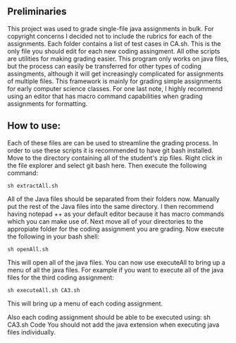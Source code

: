 ## Preliminaries
This project was used to grade single-file java assignments in bulk. For copyright concerns I decided not to include the rubrics for each of the assignments. Each folder contains a list of test cases in CA.sh. This is the only file you should edit for each new coding assingment. All othe scripts are utilities for  making grading easier. This program only works on java files, but the process can easily be transferred for other types of coding assingments, although it will get increasingly complicated for assignments of multiple files. This framework is mainly for grading simple assignments for early computer science classes. For one last note, I highly recommend using an editor that has macro command capabilities when grading assignments for formatting. 

## How to use:

Each of these files are can be used to streamline the grading process. In 
order to use these scripts it is recommended to have git bash installed. 
Move to the directory containing all of the student's zip files. Right click 
in the file explorer and select git bash here. Then execute the following 
command:

```
sh extractAll.sh
```
All of the Java files should be separated from their folders now. Manually put
the rest of the Java files into the same directory. I then recommend having 
notepad ++ as your default editor because it has macro commands which you can 
make use of. Next move all of your directories to the appropiate folder 
for the coding assignment you are grading. Now execute the following in your bash shell:

```
sh openAll.sh
```

This will open all of the java files. 
You can now use executeAll to bring up a  menu of all the java files. For 
example if you want to execute all of the java files for the third coding
assignment:
```
sh executeAll.sh CA3.sh
```

This will bring up a menu of each coding assignment. 

Also each coding assignment should be able to be executed using:
sh CA3.sh Code 
You should not add the java extension when executing java files individually.
